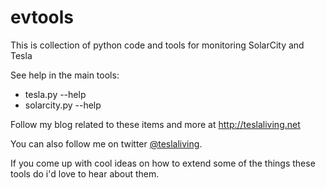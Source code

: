 # evtools
This is collection of python code and tools for monitoring SolarCity and Tesla

See help in the main tools:
* tesla.py --help
* solarcity.py --help
    
Follow my blog related to these items and more at http://teslaliving.net

You can also follow me on twitter [@teslaliving](http://www.twitter.com/teslaliving "@teslaliving").

If you come up with cool ideas on how to extend some of the things these tools do i'd love to hear about them.